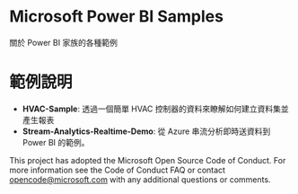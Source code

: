 # Microsoft Power BI Samples
關於 Power BI 家族的各種範例

# 範例說明
  * **HVAC-Sample**: 透過一個簡單 HVAC 控制器的資料來瞭解如何建立資料集並產生報表
  * **Stream-Analytics-Realtime-Demo**: 從 Azure 串流分析即時送資料到 Power BI 的範例。


This project has adopted the Microsoft Open Source Code of Conduct. For more information see the Code of Conduct FAQ or contact opencode@microsoft.com with any additional questions or comments.